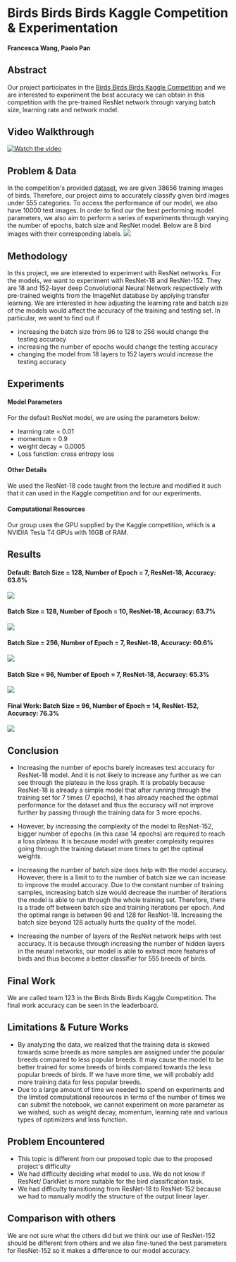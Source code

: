 # Birds Birds Birds Kaggle Competition & Experimentation
#### Francesca Wang, Paolo Pan

## Abstract
Our project participates in the [Birds Birds Birds Kaggle Competition](https://www.kaggle.com/competitions/birds23wi/data) and we are interested to experiment the best accuracy we can obtain in this competition with the pre-trained ResNet network through varying batch size, learning rate and network model.

## Video Walkthrough
[![Watch the video](img/Video_cover.png)](https://drive.google.com/file/d/1NIyT6PFyUmc2wiv9VCU2vIW_jzoOUGPR/view?usp=share_link)

## Problem & Data
In the competition's provided [dataset](https://www.kaggle.com/competitions/birds23wi/data), we are given 38656 training images of birds. Therefore, our project aims to accurately classify given bird images under 555 categories. To access the performance of our model, we also have 10000 test images. In order to find our the best performing model parameters, we also aim to perform a series of experiments through varying the number of epochs, batch size and ResNet model. Below are 8 bird images with their corresponding labels.
![](img/data.png) 

## Methodology
In this project, we are interested to experiment with ResNet networks. For the models, we want to experiment with ResNet-18 and ResNet-152. They are 18 and 152-layer deep Convolutional Neural Network respectively with pre-trained weights from the ImageNet database by applying transfer learning. We are interested in how adjusting the learning rate and batch size of the models would affect the accuracy of the training and testing set. In particular, we want to find out if 
- increasing the batch size from 96 to 128 to 256 would change the testing accuracy
- increasing the number of epochs would change the testing accuracy
- changing the model from 18 layers to 152 layers would increase the testing accuracy 

## Experiments
#### Model Parameters
For the default ResNet model, we are using the parameters below:
- learning rate = 0.01
- momentum      = 0.9
- weight decay  = 0.0005
- Loss function: cross entropy loss

#### Other Details
We used the ResNet-18 code taught from the lecture and modified it such that it can used in the Kaggle competition and for our experiments.

#### Computational Resources
Our group uses the GPU supplied by the Kaggle competition, which is a NVIDIA Tesla T4 GPUs with 16GB of RAM. 

## Results
#### Default: Batch Size = 128, Number of Epoch = 7, ResNet-18, Accuracy: 63.6%
<img src="img/epochs7.png"/>

#### Batch Size = 128, Number of Epoch = 10, ResNet-18, Accuracy: 63.7%
<img src="img/epochs10.png"/>

#### Batch Size = 256, Number of Epoch = 7, ResNet-18, Accuracy: 60.6%
<img src="img/256batch.png"/>

#### Batch Size = 96, Number of Epoch = 7, ResNet-18, Accuracy: 65.3%
<img src="img/96batch.png"/>

#### Final Work: Batch Size = 96, Number of Epoch = 14, ResNet-152, Accuracy: 76.3%
<img src="img/152resnet.png"/>

## Conclusion
- Increasing the number of epochs barely increases test accuracy for ResNet-18 model. And it is not likely to increase any further as we can see through the plateau in the loss graph. It is probably because ResNet-18 is already a simple model that after running through the training set for 7 times (7 epochs), it has already reached the optimal performance for the dataset and thus the accuracy will not improve further by passing through the training data for 3 more epochs.

- However, by increasing the complexity of the model to ResNet-152, bigger number of epochs (in this case 14 epochs) are required to reach a loss plateau. It is because model with greater complexity requires going through the training dataset more times to get the optimal weights.

- Increasing the number of batch size does help with the model accuracy. However, there is a limit to to the number of batch size we can increase to improve the model accuracy. Due to the constant number of training samples, increasing batch size would decrease the number of iterations the model is able to run through the whole training set. Therefore, there is a trade off between batch size and training iterations per epoch. And the optimal range is between 96 and 128 for ResNet-18. Increasing the batch size beyond 128 actually hurts the quality of the model.

- Increasing the number of layers of the ResNet network helps with test accuracy.  It is because through increasing the number of hidden layers in the neural networks, our model is able to extract more features of birds and thus become a better classifier for 555 breeds of birds. 

## Final Work
We are called team 123 in the Birds Birds Birds Kaggle Competition. The final work accuracy can be seen in the leaderboard.

## Limitations & Future Works
- By analyzing the data, we realized that the training data is skewed towards some breeds as more samples are assigned under the popular breeds compared to less popular breeds. It may cause the model to be better trained for some breeds of birds compared towards the less popular breeds of birds. If we have more time, we will probably add more training data for less popular breeds. 
- Due to a large amount of time we needed to spend on experiments and the limited computational resources in terms of the number of times we can submit the notebook, we cannot experiment on more parameter as we wished, such as weight decay, momentum, learning rate and various types of optimizers and loss function. 

## Problem Encountered
- This topic is different from our proposed topic due to the proposed project's difficulty
- We had difficulty deciding what model to use. We do not know if ResNet/ DarkNet is more suitable for the bird classification task.
- We had difficulty transitioning from ResNet-18 to ResNet-152 because we had to manually modify the structure of the output linear layer. 

## Comparison with others
We are not sure what the others did but we think our use of ResNet-152 should be different from others and we also fine-tuned the best parameters for ResNet-152 so it makes a difference to our model accuracy.
